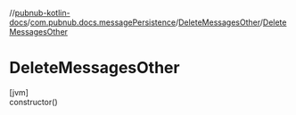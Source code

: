 //[pubnub-kotlin-docs](../../../index.md)/[com.pubnub.docs.messagePersistence](../index.md)/[DeleteMessagesOther](index.md)/[DeleteMessagesOther](-delete-messages-other.md)

# DeleteMessagesOther

[jvm]\
constructor()
